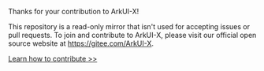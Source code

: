 Thanks for your contribution to ArkUI-X!

This repository is a read-only mirror that isn't used for accepting issues or pull requests.
To join and contribute to ArkUI-X, please visit our official open source website at https://gitee.com/ArkUI-X.

[Learn how to contribute >>](https://gitee.com/arkui-x/docs/blob/ArkUI-X-2.0.0-Beta1/en/contribute/how-to-contribute.md)